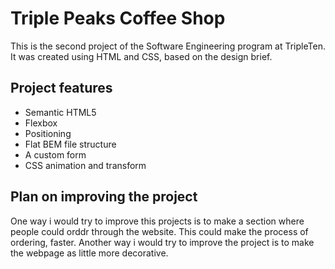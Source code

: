 # Triple Peaks Coffee Shop

This is the second project of the Software Engineering program at TripleTen. It was created using HTML and CSS, based on the design brief.

## Project features

- Semantic HTML5
- Flexbox
- Positioning
- Flat BEM file structure
- A custom form
- CSS animation and transform

## Plan on improving the project

One way i would try to improve this projects is to make a section where people could orddr through the website. This could make the process of ordering, faster. Another way i would try to improve the project is to make the webpage as little more decorative.
